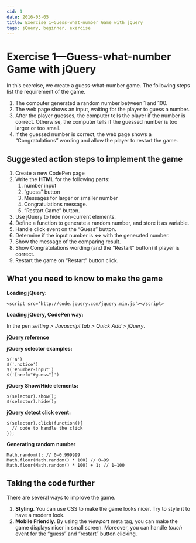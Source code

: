 ```yaml
---
cid: 1
date: 2016-03-05
title: Exercise 1—Guess-what-number Game with jQuery
tags: jQuery, beginner, exercise
---
```


# Exercise 1—Guess-what-number Game with jQuery

In this exercise, we create a guess-what-number game. The following steps list the requirement of the game.

1. The computer generated a random number between 1 and 100.
2. The web page shows an input, waiting for the player to guess a number.
3. After the player guesses, the computer tells the player if the number is correct. Otherwise, the computer tells if the guessed number is too larger or too small.
4. If the guessed number is correct, the web page shows a “Congratulations” wording and allow the player to restart the game.

## Suggested action steps to implement the game

1. Create a new CodePen page
2. Write the **HTML** for the following parts:
	1. number input
	2. “guess” button
	3. Messages for larger or smaller number
	4. Congratulations message.
	5. “Restart Game” button.
3. Use jQuery to hide non-current elements.
4. Define a function to generate a random number, and store it as variable.
5. Handle click event on the “Guess” button.
6. Determine if the input number is <=> with the generated number.
7. Show the message of the comparing result.
8. Show Congratulations wording (and the “Restart” button) if player is correct.
9. Restart the game on “Restart” button click.

## What you need to know to make the game

**Loading jQuery:**

~~~
<script src='http://code.jquery.com/jquery.min.js'></script>
~~~

**Loading jQuery, CodePen way:**

In the pen _setting \> Javascript tab \> Quick Add \> jQuery_.

**[jQuery reference](http://api.jquery.com)**

**jQuery selector examples:**

~~~
$('a')
$('.notice')
$('#number-input')
$('[href="#guess"]')
~~~

**jQuery Show/Hide elements:**

~~~
$(selector).show();
$(selector).hide();
~~~

**jQuery detect click event:**

~~~
$(selector).click(function(){
  // code to handle the click
});
~~~

**Generating random number**

~~~
Math.random(); // 0–0.999999
Math.floor(Math.random() * 100) // 0–99
Math.floor(Math.random() * 100) + 1; // 1–100
~~~

## Taking the code further

There are several ways to improve the game.

1. **Styling**. You can use CSS to make the game looks nicer. Try to style it to have a modern look.
2. **Mobile Friendly**. By using the _viewport_ meta tag, you can make the game displays nicer in small screen. Moreover, you can handle _touch_ event for the “guess” and “restart” button clicking.
